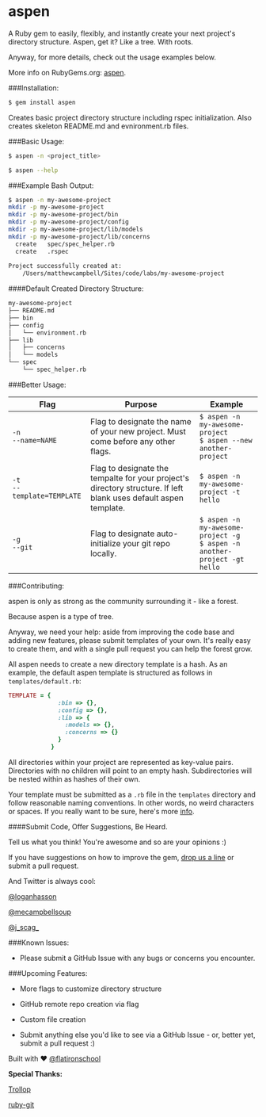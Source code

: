 # aspen

A Ruby gem to easily, flexibly, and instantly create your next project's directory structure. Aspen, get it? Like a tree. With roots.

Anyway, for more details, check out the usage examples below.

More info on RubyGems.org: [aspen](http://rubygems.org/gems/aspen).

###Installation:

```bash
$ gem install aspen
```

Creates basic project directory structure including rspec initialization. Also creates skeleton README.md and evnironment.rb files.

###Basic Usage:

```bash
$ aspen -n <project_title>
```

```bash
$ aspen --help
```

###Example Bash Output:

```bash
$ aspen -n my-awesome-project
mkdir -p my-awesome-project
mkdir -p my-awesome-project/bin
mkdir -p my-awesome-project/config
mkdir -p my-awesome-project/lib/models
mkdir -p my-awesome-project/lib/concerns
  create   spec/spec_helper.rb
  create   .rspec
 
Project successfully created at:
	/Users/matthewcampbell/Sites/code/labs/my-awesome-project
```
####Default Created Directory Structure:

```bash
my-awesome-project
├── README.md
├── bin
├── config
│   └── environment.rb
├── lib
│   ├── concerns
│   └── models
└── spec
    └── spec_helper.rb
```

###Better Usage:

<table>
<thead><tr>

<th>Flag</th>
<th>Purpose</th>
<th>Example</th>
</tr></thead>

<tbody>

<tr>
<td><code>-n<br />--name=NAME</code></td>
<td>Flag to designate the name of your new project. Must come before any other flags.</td>
<td><code>$ aspen -n my-awesome-project<br />$ aspen --new another-project</code></td>
</tr>

<tr>
<td><code>-t<br />--template=TEMPLATE</code></td>
<td>Flag to designate the tempalte for your project's directory structure. If left blank uses default aspen template.</td>
<td><code>$ aspen -n my-awesome-project -t hello</td>
</tr>

<tr>
<td><code>-g<br />--git</code></td>
<td>Flag to designate auto-initialize your git repo locally.</td>
<td><code>$ aspen -n my-awesome-project -g<br />$ aspen -n another-project -gt hello</code></td>
</tr>

</tbody>

</table>

###Contributing:

aspen is only as strong as the community surrounding it - like a forest.

Because aspen is a type of tree.

Anyway, we need your help: aside from improving the code base and adding new features, please submit templates of your own. It's really easy to create them, and with a single pull request you can help the forest grow. 

All aspen needs to create a new directory template is a hash. As an example, the default aspen template is structured as follows in ```templates/default.rb```:

```ruby
TEMPLATE = {
              :bin => {},
              :config => {},
              :lib => {
                :models => {},
                :concerns => {}
              }
            }
```
All directories within your project are represented as key-value pairs. Directories with no children will point to an empty hash. Subdirectories will be nested within as hashes of their own.  

Your template must be submitted as a ```.rb``` file in the ```templates``` directory and follow reasonable naming conventions. In other words, no weird characters or spaces. If you really want to be sure, here's more [info](http://www.exadox.com/en/articles/file-naming-convention-ten-rules-best-practice). 

####Submit Code, Offer Suggestions, Be Heard.

Tell us what you think! You're awesome and so are your opinions :)

If you have suggestions on how to improve the gem, [drop us a line](mailto:teamevalruby@gmail.com) or submit a pull request.

And Twitter is always cool:

[@loganhasson](https://www.twitter.com/loganhasson)

[@mecampbellsoup](https://www.twitter.com/mecampbellsoup)

[@j_scag_](https://www.twitter.com/j_scag_)

###Known Issues:

* Please submit a GitHub Issue with any bugs or concerns you encounter.

###Upcoming Features:

* More flags to customize directory structure

* GitHub remote repo creation via flag

* Custom file creation

* Submit anything else you'd like to see via a GitHub Issue - or, better yet, submit a pull request :) 

Built with ♥ <a href="https://twitter.com/flatironschool">@flatironschool</a>

**Special Thanks:**

[Trollop](http://trollop.rubyforge.org/)

[ruby-git](https://github.com/schacon/ruby-git)

